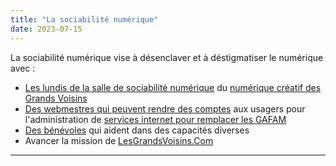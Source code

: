 ```yaml
---
title: "La sociabilité numérique"
date: 2023-07-15
---
```


La sociabilité numérique vise à désenclaver et à déstigmatiser le numérique avec :

* [Les lundis de la salle de sociabilité numérique](/notes/leslundis) du [numérique créatif des Grands Voisins](/notes/numcrea) 
* [Des webmestres qui peuvent rendre des comptes](/notes/webmasters) aux usagers pour l'administration de [services internet pour remplacer les GAFAM](/notes/services) 
* [Des bénévoles](/notes/benevolat) qui aident dans des capacités diverses
* Avancer la mission de [LesGrandsVoisins.Com](/notes/lesgrandsvoisinscom)







---
